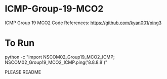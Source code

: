 # ICMP-Group-19-MCO2
ICMP Group 19 MCO2
Code References:
https://github.com/kyan001/ping3

# To Run
python -c "import NSCOM02_Group19_MCO2_ICMP; NSCOM02_Group19_MCO2_ICMP.ping('8.8.8.8')"


PLEASE README